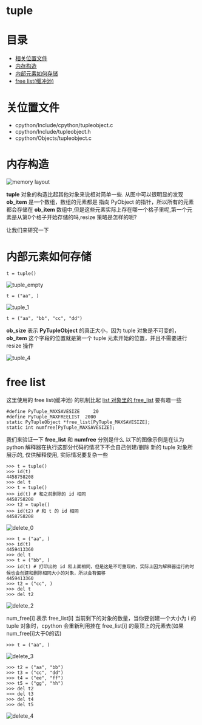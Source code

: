 # tuple

# 目录

* [相关位置文件](#相关位置文件)
* [内存构造](#内存构造)
* [内部元素如何存储](#内部元素如何存储)
* [free list(缓冲池)](#free-list)

# 关位置文件
* cpython/Include/cpython/tupleobject.c
* cpython/Include/tupleobject.h
* cpython/Objects/tupleobject.c

# 内存构造

![memory layout](https://img-blog.csdnimg.cn/20190313121821367.png?x-oss-process=image/watermark,type_ZmFuZ3poZW5naGVpdGk,shadow_10,text_aHR0cHM6Ly9ibG9nLmNzZG4ubmV0L3FxXzMxNzIwMzI5,size_16,color_FFFFFF,t_70)

**tuple** 对象的构造比起其他对象来说相对简单一些. 从图中可以很明显的发现 **ob_item** 是一个数组，数组的元素都是 指向 PyObject 的指针，所以所有的元素都会存储在 **ob_item** 数组中,但是这些元素实际上存在哪一个格子里呢,第一个元素是从第0个格子开始存储的吗,resize 策略是怎样的呢?

让我们来研究一下

# 内部元素如何存储

	t = tuple()

![tuple_empty](https://github.com/zpoint/CPython-Internals/blob/master/BasicObject/tuple/tuple_empty.png)

	t = ("aa", )

![tuple_1](https://github.com/zpoint/CPython-Internals/blob/master/BasicObject/tuple/tuple_1.png)

	t = ("aa", "bb", "cc", "dd")

**ob_size** 表示 **PyTupleObject** 的真正大小，因为 tuple 对象是不可变的，**ob_item** 这个字段的位置就是第一个 tuple 元素开始的位置，并且不需要进行 resize 操作

![tuple_4](https://github.com/zpoint/CPython-Internals/blob/master/BasicObject/tuple/tuple_4.png)

# free list

这里使用的 free list(缓冲池) 的机制比起 [list 对象里的 free_list](https://github.com/zpoint/CPython-Internals/blob/master/BasicObject/list/list_cn.md#delete-%E5%92%8C-free-list) 要有趣一些

	#define PyTuple_MAXSAVESIZE     20
    #define PyTuple_MAXFREELIST  2000
    static PyTupleObject *free_list[PyTuple_MAXSAVESIZE];
	static int numfree[PyTuple_MAXSAVESIZE];

我们来验证一下 **free_list** 和 **numfree** 分别是什么
以下的图像示例是在认为 python 解释器在执行这部分代码的情况下不会自己创建/删除 新的 tuple 对象所展示的, 仅供解释使用, 实际情况要复杂一些

	>>> t = tuple()
    >>> id(t)
    4458758208
    >>> del t
    >>> t = tuple()
    >>> id(t) # 和之前删除的 id 相同
    4458758208
    >>> t2 = tuple()
    >>> id(t2) # 和 t 的 id 相同
    4458758208

![delete_0](https://github.com/zpoint/CPython-Internals/blob/master/BasicObject/tuple/delete_0.png)

	>>> t = ("aa", )
    >>> id(t)
    4459413360
    >>> del t
    >>> t = ("bb", )
    >>> id(t) # 打印出的 id 和上面相同，但是这是不可重现的，实际上因为解释器运行的时候也会创建和删除相同大小的对象，所以会有偏移
    4459413360
    >>> t2 = ("cc", )
    >>> del t
    >>> del t2

![delete_2](https://github.com/zpoint/CPython-Internals/blob/master/BasicObject/tuple/delete_2.png)

num_free[i] 表示 free_list[i] 当前剩下的对象的数量，当你要创建一个大小为 i 的 tuple 对象时，cpython 会重新利用挂在 free_list[i] 的最顶上的元素去(如果num_free[i]大于0的话)

	>>> t = ("aa", )

![delete_3](https://github.com/zpoint/CPython-Internals/blob/master/BasicObject/tuple/delete_3.png)

	>>> t2 = ("aa", "bb")
    >>> t3 = ("cc", "dd")
    >>> t4 = ("ee", "ff")
    >>> t5 = ("gg", "hh")
    >>> del t2
    >>> del t3
    >>> del t4
    >>> del t5

![delete_4](https://github.com/zpoint/CPython-Internals/blob/master/BasicObject/tuple/delete_4.png)
